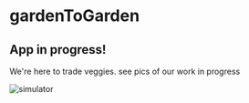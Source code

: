 #  gardenToGarden
## App in progress!

We're here to trade veggies. see pics of our work in progress

![simulator](https://user-images.githubusercontent.com/16340196/26955914-be00c40e-4c7f-11e7-896d-0dc2aa9069ca.png)
